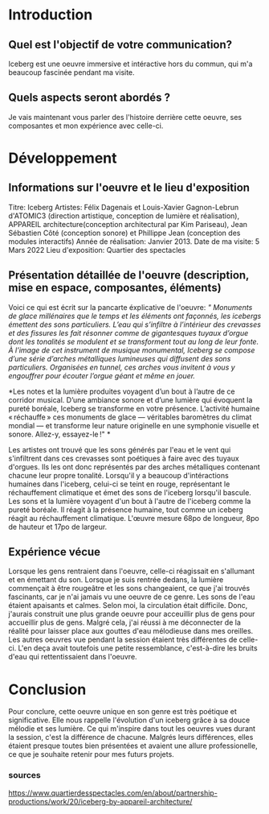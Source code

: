 # Introduction


 ## Quel est l'objectif de votre communication?

 Iceberg est une oeuvre immersive et intéractive hors du commun, qui m'a beaucoup fascinée pendant ma visite. 
 
 
 ## Quels aspects seront abordés ?
 
 Je vais maintenant vous parler des l'histoire derrière cette oeuvre, ses composantes et mon expérience avec celle-ci.
 
 
# Développement


 ## Informations sur l'oeuvre et le lieu d'exposition 
 
 Titre: Iceberg
 Artistes:  Félix Dagenais et Louis-Xavier Gagnon-Lebrun d'ATOMIC3 (direction artistique, conception de lumière et réalisation), APPAREIL architecture(conception architectural par Kim Pariseau), Jean Sébastien Côté (conception sonore) et Phillippe Jean (conception des modules interactifs)
 Année de réalisation: Janvier 2013.
 Date de ma visite: 5 Mars 2022
 Lieu d'exposition: Quartier des spectacles
 
 ## Présentation détaillée de l'oeuvre (description, mise en espace, composantes, éléments)
 
Voici ce qui est écrit sur la pancarte éxplicative de l'oeuvre: *" Monuments de glace millénaires que le temps et les éléments ont façonnés, les icebergs émettent des sons particuliers. L’eau qui s’infiltre à l’intérieur des crevasses et des fissures les fait résonner comme de gigantesques tuyaux d’orgue dont les tonalités se modulent et se transforment tout au long de leur fonte. À l’image de cet instrument de musique monumental, Iceberg se compose d’une série d’arches métalliques lumineuses qui diffusent des sons particuliers. Organisées en tunnel, ces arches vous invitent à vous y engouffrer pour écouter l’orgue géant et même en jouer.*

*Les notes et la lumière produites voyagent d’un bout à l’autre de ce corridor musical. D’une ambiance sonore et d’une lumière qui évoquent la pureté boréale, Iceberg se transforme en votre présence. L’activité humaine « réchauffe » ces monuments de glace — véritables baromètres du climat mondial — et transforme leur nature originelle en une symphonie visuelle et sonore. Allez-y, essayez-le !" *

Les artistes ont trouvé que les sons générés par l'eau et le vent qui s'infiltrent dans ces crevasses sont poétiques à faire avec des tuyaux d'orgues. Ils les ont donc représentés par des arches métalliques contenant chacune leur propre tonalité. Lorsqu'il y a beaucoup d'intéractions humaines dans l'iceberg, celui-ci se teint en rouge, représentant le réchauffement climatique et émet des sons de l'iceberg lorsqu'il bascule. Les sons et la lumière voyagent d'un bout à l'autre de l'iceberg comme la pureté boréale. Il réagit à la présence humaine, tout comme un iceberg réagit au réchauffement climatique. L'œuvre mesure 68po de longueur, 8po de hauteur et 17po de largeur.

 
## Expérience vécue
 
 Lorsque les gens rentraient dans l'oeuvre, celle-ci réagissait en s'allumant et en émettant du son. Lorsque je suis rentrée dedans, la lumière commençait à être rougeâtre et les sons changeaient, ce que j'ai trouvés fascinants, car je n'ai jamais vu une oeuvre de ce genre. Les sons de l'eau étaient apaisants et calmes. Selon moi, la circulation était difficile. Donc, j'aurais construit une plus grande oeuvre pour acceuillir plus de gens pour accueillir plus de gens. Malgré cela, j'ai réussi à me déconnecter de la réalité pour laisser place aux gouttes d'eau mélodieuse dans mes oreilles. Les autres oeuvres vue pendant la session étaient très différentes de celle-ci. L'en deça avait toutefois une petite ressemblance, c'est-à-dire les bruits d'eau qui rettentissaient dans l'oeuvre.

 
 
# Conclusion

Pour conclure, cette oeuvre unique en son genre est très poétique et significative. Elle nous rappelle l'évolution d'un iceberg grâce à sa douce mélodie et ses lumière. Ce qui m'inspire dans tout les oeuvres vues durant la session, c'est la différence de chacune. Malgrés leurs différences, elles étaient presque toutes bien présentées et avaient une allure professionelle, ce que je souhaite retenir pour mes futurs projets.

### sources
https://www.quartierdesspectacles.com/en/about/partnership-productions/work/20/iceberg-by-appareil-architecture/
